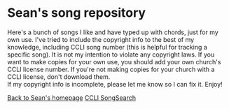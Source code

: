 # Sean's song repository

Here's a bunch of songs I like and have typed up with chords, just for my own
use.  I've tried to include the copyright info to the best of my knowledge,
including CCLI song number (this is helpful for tracking a specific song).
It is not my intention to violate any copyright laws.
If you want to make copies for your own use, you should add your own church's 
CCLI license number.  If you're not making copies for your church with a CCLI
license, don't download them.  
If my copyright info is incomplete, please let me know 
so I can fix it.  Enjoy!

[Back to Sean's homepage](http://seanho.com/)
[CCLI SongSearch](http://www.ccli.com/songsearch/)

